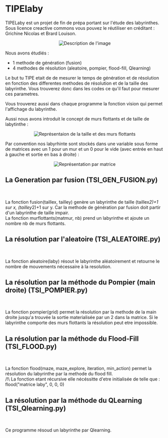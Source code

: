 # TIPElaby
TIPELaby est un projet de fin de prépa portant sur l'étude des labyrinthes. Sous licence creactive commons vous pouvez le réutiliser en créditant : Grichine Nicolas et Brard Louison.
<p align="center">
  <img src="https://github.com/JustFurax/TIPElaby/assets/32780530/d283a8c8-ef18-475a-94e7-0b3a704bb576" alt="Description de l'image">
</p>

Nous avons étudiés :
    <ul>
        <li>1 methode de génération (fusion)</li>
        <li>4 methodes de résolution (aleatoire, pompier, flood-fill, Qlearning)</li>
    </ul>
Le but tu TIPE etait de de mesurer le temps de génération et de résolution en fonction des differentes methodes de résolution et de la taille des labyrinthe. Vous trouverez donc dans les codes ce qu'il faut pour mesurer ces parametres.<br />

Vous trouverez aussi dans chaque programme la fonction vision qui permet l'affichage du labyrinthe.<br />

Aussi nous avons introduit le concept de murs flottants et de taille de labytinthe :
<p align="center">
  <img src="https://github.com/JustFurax/TIPElaby/assets/32780530/5950dcde-15ad-461f-b99f-7bf6d83ceb86" alt="Représentaion de la taille et des murs flottants">
</p>

Par convention nos labyrhinte sont stockés dans une variable sous forme de matrices avec un 1 pour un mur et un 0 pour le vide (avec entrée en haut à gauche et sortie en bas à droite) :
<p align="center">
  <img src="https://github.com/JustFurax/TIPElaby/assets/32780530/1e9eebb4-f778-443e-a010-c64699c92ed0" alt="Représentation par matrice">
</p>





<h2>La Generation par fusion (TSI_GEN_FUSION.py)</h2><br />

La fonction fusion(taillex, tailley) genère un labyrinthe de taille (taillex*2)+1 sur x, (tailley*2)+1 sur y. Car la methode de génération par fusion doit partir d'un labyrinthe de taille impair.<br />
La fonction murflottants(matmur, nb) prend un labyrinthe et ajoute un nombre nb de murs flottants.<br />

<h2>La résolution par l'aleatoire (TSI_ALEATOIRE.py)</h2><br />

La fonction aleatoire(laby) résout le labyrinthe aléatoirement et retourne le nombre de mouvements nécessaire à la resolution.

<h2>La résolution par la méthode du Pompier (main droite) (TSI_POMPIER.py)</h2><br />

La fonction pompier(grid) permet la résolution par la methode de la main droite jusqu'a trouvée la sortie materialisée par un 2 dans la matrice. Si le labyrinthe comporte des murs flottants la résolution peut etre impossible.<br />

<h2>La résolution par la méthode du Flood-Fill (TSI_FLOOD.py)</h2><br />

La fonction flood(maze, maze_explore, iteration, min_action) permet la résolution du labyrinthe par la methode du flood fill.<br />
/!\ La fonction etant récursive elle nécéssitte d'etre initialisée de telle que : flood("matrice laby", 0, 0, 0)<br />

<h2>La résolution par la méthode du QLearning (TSI_Qlearning.py)</h2><br />

Ce programme résoud un labyrinthe par Qlearning.<br />







